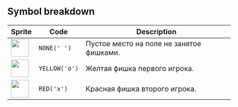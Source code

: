 <meta charset="UTF-8">

## Symbol breakdown
| Sprite | Code | Description |
| -------- | -------- | -------- |
|<img src="/codenjoy-contest/resources/quadro/sprite/none.png" style="width:40px;" /> | `NONE(' ')` | Пустое место на поле не занятое фишками. | 
|<img src="/codenjoy-contest/resources/quadro/sprite/yellow.png" style="width:40px;" /> | `YELLOW('o')` | Желтая фишка первого игрока. | 
|<img src="/codenjoy-contest/resources/quadro/sprite/red.png" style="width:40px;" /> | `RED('x')` | Красная фишка второго игрока. | 
